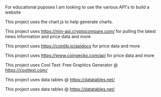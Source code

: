 For educational puposes I am looking to use the various API's to build a website

This project uses the chart.js to help generate charts.

This project uses https://min-api.cryptocompare.com/ for pulling the latest news information and price data and more

This project uses https://coinlib.io/apidocs for price data and more

This project uses https://www.coingecko.com/api for price data and more

This project uses Cool Text: Free Graphics Generator @ https://cooltext.com/

This project uses data tables @ https://datatables.net/

This project uses data tables @ https://datatables.net/
